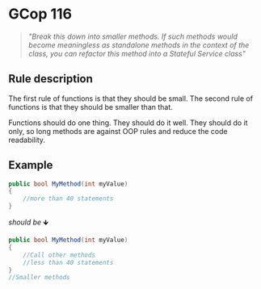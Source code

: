 ﻿# GCop 116

> *"Break this down into smaller methods. If such methods would become meaningless as standalone methods in the context of the class, you can refactor this method into a Stateful Service class"*

## Rule description

The first rule of functions is that they should be small. The second rule of functions is that they should be smaller than that.

Functions should do one thing. They should do it well. They should do it only, so long methods are against OOP rules and reduce the code readability.

## Example

```csharp
public bool MyMethod(int myValue)
{
    //more than 40 statements
}
```

*should be* 🡻

```csharp
public bool MyMethod(int myValue)
{
    //Call other methods
    //less than 40 statements
}
//Smaller methods
```